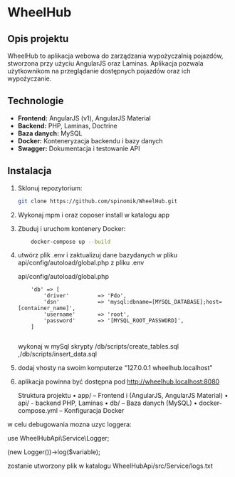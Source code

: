 # WheelHub

## Opis projektu

WheelHub to aplikacja webowa do zarządzania wypożyczalnią pojazdów, stworzona przy użyciu AngularJS oraz Laminas. Aplikacja pozwala użytkownikom na przeglądanie dostępnych pojazdów oraz ich wypożyczanie.

## Technologie

- **Frontend:** AngularJS (v1), AngularJS Material
- **Backend:** PHP, Laminas, Doctrine
- **Baza danych:** MySQL
- **Docker:** Konteneryzacja backendu i bazy danych
- **Swagger:** Dokumentacja i testowanie API

## Instalacja

1.  Sklonuj repozytorium:

    ```bash
    git clone https://github.com/spinomik/WheelHub.git

    ```

2.  Wykonaj mpm i oraz coposer install w katalogu app

3.  Zbuduj i uruchom kontenery Docker:

    ```bash
        docker-compose up --build
    ```

4.  utwórz plik .env i zaktualizuj dane bazydanych w pliku api/config/autoload/global.php
    z pliku .env

    api/config/autoload/global.php

    ```
        'db' => [
            'driver'         => 'Pdo',
            'dsn'            => 'mysql:dbname=[MYSQL_DATABASE];host=[container_name]',
            'username'       => 'root',
            'password'       => '[MYSQL_ROOT_PASSWORD]',
        ]


    ```

    wykonaj w mySql skrypty /db/scripts/create_tables.sql ,/db/scripts/insert_data.sql

5.  dodaj vhosty na swoim komputerze "127.0.0.1 wheelhub.localhost"

6.  aplikacja powinna być dostępna pod http://wheelhub.localhost:8080

    Struktura projektu
    • app/ – Frontend i (AngularJS, AngularJS Material)
    • api/ - backend PHP, Laminas
    • db/ – Baza danych (MySQL)
    • docker-compose.yml – Konfiguracja Docker

w celu debugowania mozna uzyc loggera:

use WheelHubApi\Service\Logger;

(new Logger())->log($variable);

zostanie utworzony plik w katalogu WheelHubApi/src/Service/logs.txt
